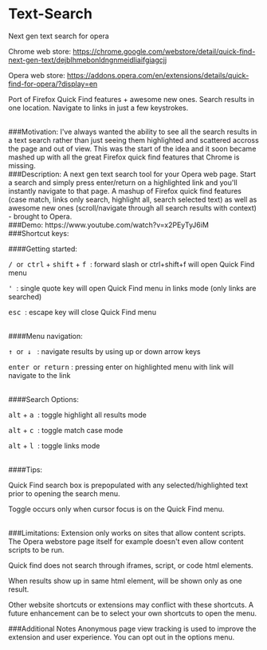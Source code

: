 Text-Search
===========

Next gen text search for opera

Chrome web store: https://chrome.google.com/webstore/detail/quick-find-next-gen-text/dejblhmebonldngnmeidliaifgiagcjj

Opera web store: https://addons.opera.com/en/extensions/details/quick-find-for-opera/?display=en

Port of Firefox Quick Find features + awesome new ones. Search results in one location. Navigate to links in just a few keystrokes.

<br>
###Motivation:
I've always wanted the ability to see all the search results in a text search rather than just seeing them highlighted and scattered accross the page and out of view. This was the start of the idea and it soon became mashed up with all the great Firefox quick find features that Chrome is missing.

<br>
###Description:
A next gen text search tool for your Opera web page. Start a search and simply press enter/return on a highlighted link and you'll instantly navigate to that page. A mashup of Firefox quick find features (case match, links only search, highlight all, search selected text) as well as awesome new ones (scroll/navigate through all search results with context) - brought to Opera.

<br>
###Demo:
https://www.youtube.com/watch?v=x2PEyTyJ6iM

<br>
###Shortcut keys:

####Getting started:

<kbd class="light">/</kbd>&nbsp; or  &nbsp;<kbd class="light">ctrl</kbd> + <kbd class="light">shift</kbd> + <kbd class="light">f</kbd>&nbsp;&nbsp;: forward slash or ctrl+shift+f will open Quick Find menu

<kbd class="light">'</kbd>&nbsp;&nbsp;: single quote key will open Quick Find menu in links mode (only links are searched)

<kbd class="light">esc</kbd>&nbsp;&nbsp;: escape key will close Quick Find menu

<br>
####Menu navigation:

<kbd class="light">&#8593;</kbd>&nbsp; or &nbsp;<kbd class="light">&#8595;</kbd>
&nbsp;&nbsp;: navigate results by using up or down arrow keys

<kbd class="light">enter</kbd>&nbsp; or &nbsp;<kbd class="light">return</kbd> : pressing enter on highlighted menu with link will navigate to the link

<br>
####Search Options:

<kbd class="light">alt</kbd> + <kbd class="light">a</kbd>&nbsp;&nbsp;: toggle highlight all results mode

<kbd class="light">alt</kbd> + <kbd class="light">c</kbd>&nbsp;&nbsp;: toggle match case mode

<kbd class="light">alt</kbd> + <kbd class="light">l</kbd>&nbsp;&nbsp;: toggle links mode

<br>
####Tips:

Quick Find search box is prepopulated with any selected/highlighted text prior to opening the search menu.

Toggle occurs only when cursor focus is on the Quick Find menu.

<br>
###Limitations:
Extension only works on sites that allow content scripts. The Opera webstore page itself for example doesn't even allow content scripts to be run.

Quick find does not search through iframes, script, or code html elements.

When results show up in same html element, will be shown only as one result.

Other website shortcuts or extensions may conflict with these shortcuts. A future enhancement can be to select your own shortcuts to open the menu.

###Additional Notes
Anonymous page view tracking is used to improve the extension and user experience. You can opt out in the options menu.
